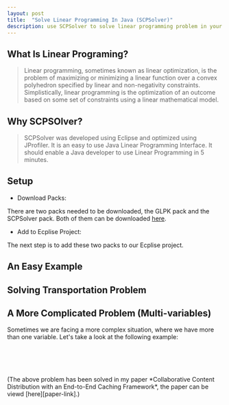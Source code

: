 ```yaml
---
layout: post
title:  "Solve Linear Programming In Java (SCPSolver)"
description: use SCPSolver to solve linear programming problem in your Java project.
---
```


## What Is Linear Programing?
>Linear programming, sometimes known as linear optimization, is the problem of maximizing or minimizing a linear function over a convex polyhedron specified by linear and non-negativity constraints. Simplistically, linear programming is the optimization of an outcome based on some set of constraints using a linear mathematical model.

## Why SCPSOlver?
>SCPSolver was developed using Eclipse and optimized using JProfiler.
>It is an easy to use Java Linear Programming Interface.
>It should enable a Java developer to use Linear Programming in 5 minutes.

## Setup
- Download Packs:

There are two packs needed to be downloaded, the GLPK pack and the SCPSolver pack. Both of them can be downloaded [here][scpsolver-website].
- Add to Ecplise Project:

The next step is to add these two packs to our Ecplise project.

## An Easy Example

## Solving Transportation Problem

## A More Complicated Problem (Multi-variables)
Sometimes we are facing a more complex situation, where we have more than one variable. Let's take a look at the following example:  

<br />
<br />
<br />
<br />
(The above problem has been solved in my paper *Collaborative Content Distribution with an End-to-End Caching Framework*, the paper can be viewd [here][paper-link].)


[scpsolver-website]: http://scpsolver.org/
[scpsolver-doc]: http://scpsolver.org/javadoc/
[paper-link]: https://ieeexplore.ieee.org/document/9040618

